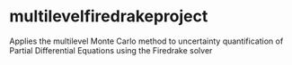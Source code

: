 # multilevelfiredrakeproject

Applies the multilevel Monte Carlo method to uncertainty quantification of Partial Differential Equations using the Firedrake solver







